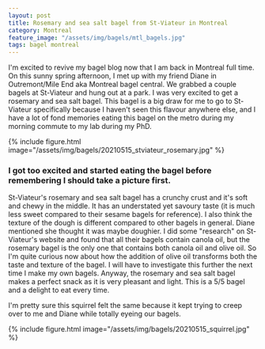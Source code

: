 ```yaml
---
layout: post
title: Rosemary and sea salt bagel from St-Viateur in Montreal
category: Montreal
feature_image: "/assets/img/bagels/mtl_bagels.jpg"
tags: bagel montreal
---
```


I'm excited to revive my bagel blog now that I am back in Montreal full time. On this sunny spring afternoon, I met up with my friend Diane in Outremont/Mile End aka Montreal bagel central. We grabbed a couple bagels at St-Viateur and hung out at a park. I was very excited to get a rosemary and sea salt bagel. This bagel is a big draw for me to go to St-Viateur specifically because I haven't seen this flavour anywhere else, and I have a lot of fond memories eating this bagel on the metro during my morning commute to my lab during my PhD.

{% include figure.html image="/assets/img/bagels/20210515_stviateur_rosemary.jpg" %}

<h3>I got too excited and started eating the bagel before remembering I should take a picture first.</h3>

St-Viateur's rosemary and sea salt bagel has a crunchy crust and it's soft and chewy in the middle. It has an understated yet savoury taste (it is much less sweet compared to their sesame bagels for reference). I also think the texture of the dough is different compared to other bagels in general. Diane mentioned she thought it was maybe doughier. I did some "research" on St-Viateur's website and found that all their bagels contain canola oil, but the rosemary bagel is the only one that contains both canola oil and olive oil. So I'm quite curious now about how the addition of olive oil transforms both the taste and texture of the bagel. I will have to investigate this further the next time I make my own bagels. Anyway, the rosemary and sea salt bagel makes a perfect snack as it is very pleasant and light. This is a 5/5 bagel and a delight to eat every time.

I'm pretty sure this squirrel felt the same because it kept trying to creep over to me and Diane while totally eyeing our bagels.

{% include figure.html image="/assets/img/bagels/20210515_squirrel.jpg" %}